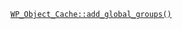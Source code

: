 <p><code><a href="https://developer.wordpress.org/reference/classes/wp_object_cache/add_global_groups/">WP_Object_Cache::add_global_groups()</a></code></p>
